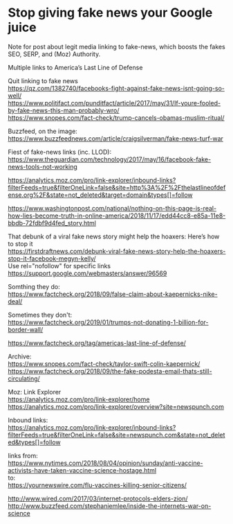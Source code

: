# Stop giving fake news your Google juice

Note for post about legit media linking to fake-news, which boosts the fakes SEO, SERP, and (Moz) Authority.

Multiple links to America’s Last Line of Defense



Quit linking to fake news   
https://qz.com/1382740/facebooks-fight-against-fake-news-isnt-going-so-well/  
https://www.politifact.com/punditfact/article/2017/may/31/If-youre-fooled-by-fake-news-this-man-probably-wro/  
https://www.snopes.com/fact-check/trump-cancels-obamas-muslim-ritual/  

Buzzfeed, on the image:
https://www.buzzfeednews.com/article/craigsilverman/fake-news-turf-war

Fiest of fake-news links (inc. LLOD):
https://www.theguardian.com/technology/2017/may/16/facebook-fake-news-tools-not-working  

https://analytics.moz.com/pro/link-explorer/inbound-links?filterFeeds=true&filterOneLink=false&site=http%3A%2F%2Fthelastlineofdefense.org%2F&state=not_deleted&target=domain&types[]=follow

https://www.washingtonpost.com/national/nothing-on-this-page-is-real-how-lies-become-truth-in-online-america/2018/11/17/edd44cc8-e85a-11e8-bbdb-72fdbf9d4fed_story.html




That debunk of a viral fake news story might help the hoaxers: Here’s how to stop it  
https://firstdraftnews.com/debunk-viral-fake-news-story-help-the-hoaxers-stop-it-facebook-megyn-kelly/  
Use rel="nofollow" for specific links  
https://support.google.com/webmasters/answer/96569

Somthing they do:  
https://www.factcheck.org/2018/09/false-claim-about-kaepernicks-nike-deal/

Sometimes they don't:  
https://www.factcheck.org/2019/01/trumps-not-donating-1-billion-for-border-wall/

https://www.factcheck.org/tag/americas-last-line-of-defense/


Archive:  
https://www.snopes.com/fact-check/taylor-swift-colin-kaepernick/  
https://www.factcheck.org/2018/09/the-fake-podesta-email-thats-still-circulating/  

Moz: Link Explorer  
https://analytics.moz.com/pro/link-explorer/home  
https://analytics.moz.com/pro/link-explorer/overview?site=newspunch.com


Inbound links:  
https://analytics.moz.com/pro/link-explorer/inbound-links?filterFeeds=true&filterOneLink=false&site=newspunch.com&state=not_deleted&types[]=follow

links from:  
https://www.nytimes.com/2018/08/04/opinion/sunday/anti-vaccine-activists-have-taken-vaccine-science-hostage.html  
to:  
https://yournewswire.com/flu-vaccines-killing-senior-citizens/

http://www.wired.com/2017/03/internet-protocols-elders-zion/  
http://www.buzzfeed.com/stephaniemlee/inside-the-internets-war-on-science
